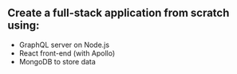 ## Create a full-stack application from scratch using:
- GraphQL server on Node.js
- React front-end (with Apollo)
- MongoDB to store data

